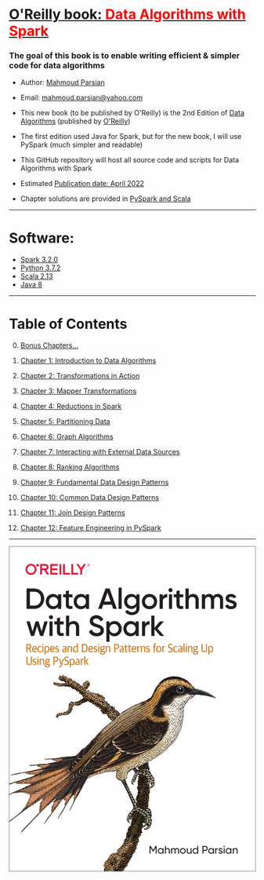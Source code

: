 # [O'Reilly book: <span style="color:red">Data Algorithms with Spark</span>](https://www.oreilly.com/library/view/data-algorithms-with/9781492082378/)

### The goal of this book is to enable writing efficient & simpler code for data algorithms

* Author: [Mahmoud Parsian](https://www.linkedin.com/in/mahmoudparsian/) 

* Email: mahmoud.parsian@yahoo.com

* This new book (to be published by O'Reilly) is the 2nd Edition of 
  [Data Algorithms](https://www.oreilly.com/library/view/data-algorithms/9781491906170/) 
  (published by [O'Reilly](https://www.oreilly.com/library/view/data-algorithms-with/9781492082378/))

* The first edition used Java for Spark, but for the new book, I will use PySpark (much simpler and readable)
	
* This GitHub repository will host all source code and scripts for Data Algorithms with Spark

* Estimated [Publication date: April 2022](https://www.oreilly.com/library/view/data-algorithms-with/9781492082378/)

* Chapter solutions are provided in [PySpark and Scala](./code/)

-----

# Software:
* [Spark 3.2.0](http://spark.apache.org/downloads.html)
* [Python 3.7.2](https://www.python.org/downloads/)
* [Scala 2.13](https://https://www.scala-lang.org/download/scala2.html)
* [Java 8](https://www.oracle.com/java/technologies/downloads/#java8)
	
-----

# Table of Contents

0. [Bonus Chapters...](./code/bonus_chapters/)

1. [Chapter 1: Introduction to Data Algorithms](./code/chap01/)

2. [Chapter 2: Transformations in Action](./code/chap02/)

3. [Chapter 3: Mapper Transformations](./code/chap03/)

4. [Chapter 4: Reductions in Spark](./code/chap04/)

5. [Chapter 5: Partitioning Data](./code/chap05/)

6. [Chapter 6: Graph Algorithms](./code/chap06/)

7. [Chapter 7: Interacting with External Data Sources](./code/chap07/)

8. [Chapter 8: Ranking Algorithms](./code/chap08/)

9. [Chapter 9: Fundamental Data Design Patterns](./code/chap09/)

10. [Chapter 10: Common Data Design Patterns](./code/chap10/)

11. [Chapter 11: Join Design Patterns](./code/chap11/)

12. [Chapter 12: Feature Engineering in PySpark](./code/chap12/)


-----

<a href="https://www.oreilly.com/library/view/data-algorithms-with/9781492082378/">
    <img
        alt="Data Algorithms with Spark"
        src="images/data_algorithms_with_spark.jpg"
>